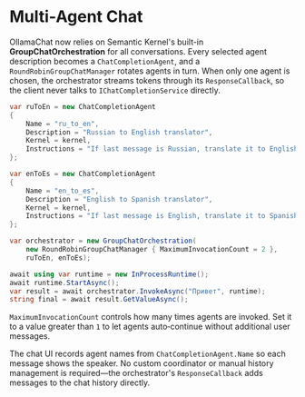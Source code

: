 # Multi-Agent Chat

OllamaChat now relies on Semantic Kernel's built-in **GroupChatOrchestration** for
all conversations. Every selected agent description becomes a `ChatCompletionAgent`,
and a `RoundRobinGroupChatManager` rotates agents in turn. When only one agent is
chosen, the orchestrator streams tokens through its `ResponseCallback`, so the
client never talks to `IChatCompletionService` directly.

```csharp
var ruToEn = new ChatCompletionAgent
{
    Name = "ru_to_en",
    Description = "Russian to English translator",
    Kernel = kernel,
    Instructions = "If last message is Russian, translate it to English."
};

var enToEs = new ChatCompletionAgent
{
    Name = "en_to_es",
    Description = "English to Spanish translator",
    Kernel = kernel,
    Instructions = "If last message is English, translate it to Spanish."
};

var orchestrator = new GroupChatOrchestration(
    new RoundRobinGroupChatManager { MaximumInvocationCount = 2 },
    ruToEn, enToEs);

await using var runtime = new InProcessRuntime();
await runtime.StartAsync();
var result = await orchestrator.InvokeAsync("Привет", runtime);
string final = await result.GetValueAsync();
```

`MaximumInvocationCount` controls how many times agents are invoked. Set it to a
value greater than `1` to let agents auto‑continue without additional user
messages.

The chat UI records agent names from `ChatCompletionAgent.Name` so each message
shows the speaker. No custom coordinator or manual history management is
required—the orchestrator's `ResponseCallback` adds messages to the chat
history directly.

